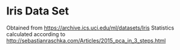 Iris Data Set
=============

Obtained from https://archive.ics.uci.edu/ml/datasets/Iris
Statistics calculated according to http://sebastianraschka.com/Articles/2015_pca_in_3_steps.html

